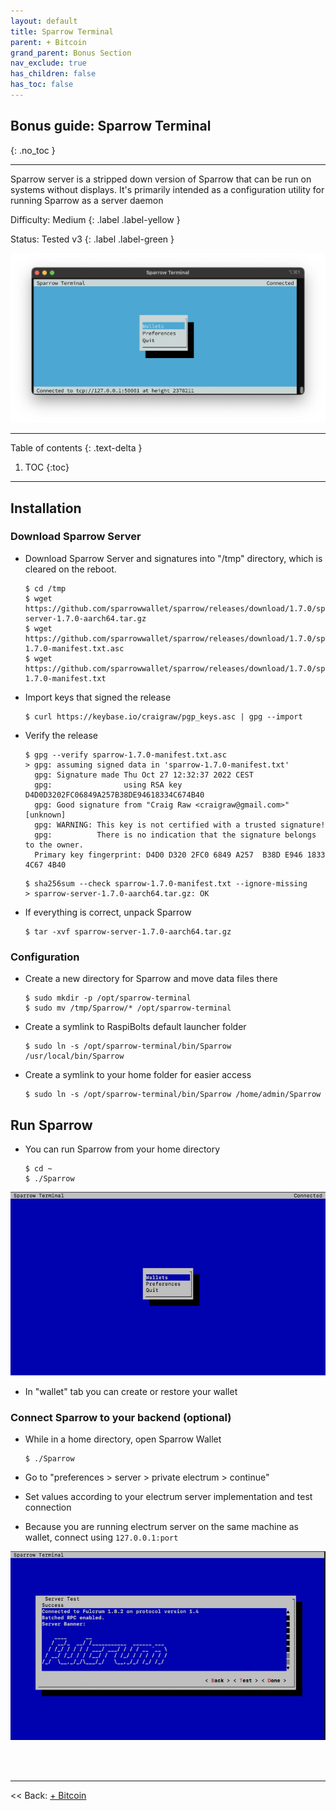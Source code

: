 ```yaml
---
layout: default
title: Sparrow Terminal
parent: + Bitcoin
grand_parent: Bonus Section
nav_exclude: true
has_children: false
has_toc: false
---
```


## Bonus guide: Sparrow Terminal
{: .no_toc }

---

Sparrow server is a stripped down version of Sparrow that can be run on systems without displays. It's primarily intended as a configuration utility for running Sparrow as a server daemon

Difficulty: Medium 
{: .label .label-yellow }

Status: Tested v3 
{: .label .label-green }

![Sparrow_Terminal-logo](../../../images/sparrow-terminal-logo.jpg)

---

Table of contents
{: .text-delta }

1. TOC
{:toc}

---

## Installation

### Download Sparrow Server

* Download Sparrow Server and signatures into "/tmp" directory, which is cleared on the reboot.

  ```
  $ cd /tmp
  $ wget https://github.com/sparrowwallet/sparrow/releases/download/1.7.0/sparrow-server-1.7.0-aarch64.tar.gz
  $ wget https://github.com/sparrowwallet/sparrow/releases/download/1.7.0/sparrow-1.7.0-manifest.txt.asc
  $ wget https://github.com/sparrowwallet/sparrow/releases/download/1.7.0/sparrow-1.7.0-manifest.txt
  ```
  
* Import keys that signed the release 

  ```
  $ curl https://keybase.io/craigraw/pgp_keys.asc | gpg --import
  ```
  
* Verify the release
  
  ```
  $ gpg --verify sparrow-1.7.0-manifest.txt.asc
  > gpg: assuming signed data in 'sparrow-1.7.0-manifest.txt'
    gpg: Signature made Thu Oct 27 12:32:37 2022 CEST
    gpg:                using RSA key D4D0D3202FC06849A257B38DE94618334C674B40
    gpg: Good signature from "Craig Raw <craigraw@gmail.com>" [unknown]
    gpg: WARNING: This key is not certified with a trusted signature!
    gpg:          There is no indication that the signature belongs to the owner.
    Primary key fingerprint: D4D0 D320 2FC0 6849 A257  B38D E946 1833 4C67 4B40
  ```
  
  ```
  $ sha256sum --check sparrow-1.7.0-manifest.txt --ignore-missing
  > sparrow-server-1.7.0-aarch64.tar.gz: OK
  ```

* If everything is correct, unpack Sparrow 

  ```
  $ tar -xvf sparrow-server-1.7.0-aarch64.tar.gz
  ```

### Configuration 

* Create a new directory for Sparrow and move data files there

  ```
  $ sudo mkdir -p /opt/sparrow-terminal
  $ sudo mv /tmp/Sparrow/* /opt/sparrow-terminal
  ```
 
* Create a symlink to RaspiBolts default launcher folder
 
  ``` 
  $ sudo ln -s /opt/sparrow-terminal/bin/Sparrow /usr/local/bin/Sparrow
  ```

* Create a symlink to your home folder for easier access 

  ``` 
  $ sudo ln -s /opt/sparrow-terminal/bin/Sparrow /home/admin/Sparrow
  ```
 
## Run Sparrow 

* You can run Sparrow from your home directory

  ```
  $ cd ~
  $ ./Sparrow
  ```
  
![Sparrow_Terminal](../../../images/sparrow-terminal.png)
  
* In "wallet" tab you can create or restore your wallet

### Connect Sparrow to your backend (optional)

* While in a home directory, open Sparrow Wallet

  ```
  $ ./Sparrow
  ```

* Go to "preferences > server > private electrum > continue"
* Set values according to your electrum server implementation and test connection
* Because you are running electrum server on the same machine as wallet, connect using `127.0.0.1:port`
  
![Sparrow_Test](../../../images/sparrow-test.png)
 
<br /><br />

---

<< Back: [+ Bitcoin](index.md)
